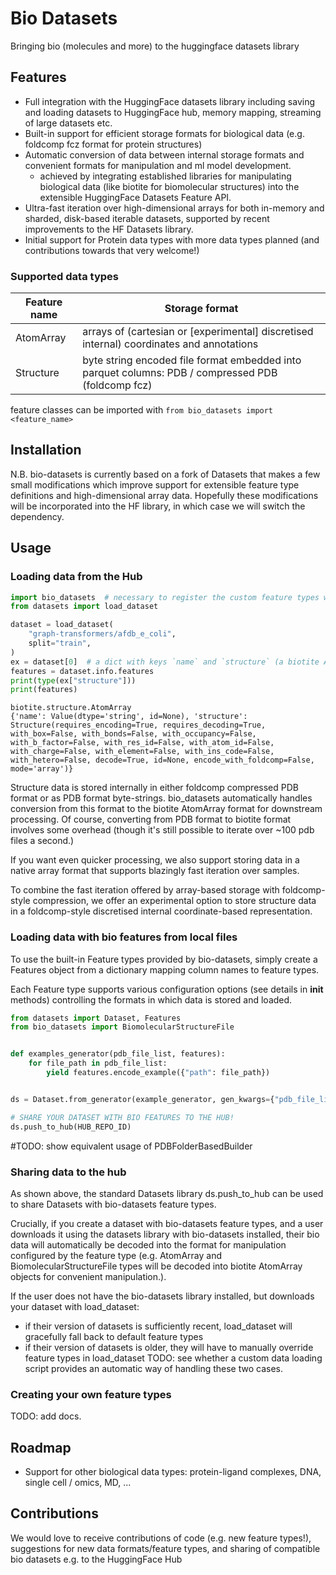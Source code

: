 # Bio Datasets

Bringing bio (molecules and more) to the huggingface datasets library

## Features

* Full integration with the HuggingFace datasets library including saving and loading datasets
  to HuggingFace hub, memory mapping, streaming of large datasets etc.
* Built-in support for efficient storage formats for biological data (e.g. foldcomp fcz format for protein structures)
* Automatic conversion of data between internal storage formats and convenient formats for manipulation
   and ml model development.
    - achieved by integrating established libraries for manipulating biological data (like biotite for
  biomolecular structures) into the extensible HuggingFace Datasets Feature API.
* Ultra-fast iteration over high-dimensional arrays for both in-memory and sharded, disk-based iterable datasets,
  supported by recent improvements to the HF Datasets library.
* Initial support for Protein data types with more data types planned (and contributions towards that very welcome!)

### Supported data types

| Feature name |   Storage format    |
| ------------ | --------------------|
|  AtomArray   | arrays of (cartesian or [experimental] discretised internal) coordinates and annotations |
|  Structure   | byte string encoded file format embedded into parquet columns: PDB / compressed PDB (foldcomp fcz) |

feature classes can be imported with `from bio_datasets import <feature_name>`

## Installation

N.B. bio-datasets is currently based on a fork of Datasets that makes a few small modifications
which improve support for extensible feature type definitions and high-dimensional array data.
Hopefully these modifications will be incorporated into the HF library, in which case we will switch
the dependency.

## Usage

### Loading data from the Hub

```python
import bio_datasets  # necessary to register the custom feature types with the datasets library
from datasets import load_dataset

dataset = load_dataset(
    "graph-transformers/afdb_e_coli",
    split="train",
)
ex = dataset[0]  # a dict with keys `name` and `structure` (a biotite AtomArray)
features = dataset.info.features
print(type(ex["structure"]))
print(features)
```
```
biotite.structure.AtomArray
{'name': Value(dtype='string', id=None), 'structure': Structure(requires_encoding=True, requires_decoding=True, with_box=False, with_bonds=False, with_occupancy=False, with_b_factor=False, with_res_id=False, with_atom_id=False, with_charge=False, with_element=False, with_ins_code=False, with_hetero=False, decode=True, id=None, encode_with_foldcomp=False, mode='array')}
```

Structure data is stored internally in either foldcomp compressed PDB format or as PDB format byte-strings.
bio_datasets automatically handles conversion from this format to the biotite AtomArray format
for downstream processing.
Of course, converting from PDB format to biotite format involves some overhead (though it's
still possible to iterate over ~100 pdb files a second.)

If you want even quicker processing, we also support storing data in a native array format that
supports blazingly fast iteration over samples.

To combine the fast iteration offered by array-based storage with foldcomp-style compression,
we offer an experimental option to store structure data in a foldcomp-style discretised internal
coordinate-based representation.

### Loading data with bio features from local files

To use the built-in Feature types provided by bio-datasets, simply create a Features object
from a dictionary mapping column names to feature types.

Each Feature type supports various configuration options (see details in __init__ methods)
controlling the formats in which data is stored and loaded.

```python
from datasets import Dataset, Features
from bio_datasets import BiomolecularStructureFile


def examples_generator(pdb_file_list, features):
    for file_path in pdb_file_list:
        yield features.encode_example({"path": file_path})


ds = Dataset.from_generator(example_generator, gen_kwargs={"pdb_file_list": pdb_file_list, "features": features})

# SHARE YOUR DATASET WITH BIO FEATURES TO THE HUB!
ds.push_to_hub(HUB_REPO_ID)
```
#TODO: show equivalent usage of PDBFolderBasedBuilder

### Sharing data to the hub

As shown above, the standard Datasets library ds.push_to_hub can be used to share
Datasets with bio-datasets feature types.

Crucially, if you create a dataset with bio-datasets feature types, and a user
downloads it using the datasets library with bio-datasets installed, their bio data
will automatically be decoded into the format for manipulation configured by the feature
type (e.g. AtomArray and BiomolecularStructureFile types will be decoded into biotite
AtomArray objects for convenient manipulation.).

If the user does not have the bio-datasets library installed, but downloads your dataset
with load_dataset:
  - if their version of datasets is sufficiently recent, load_dataset will gracefully
    fall back to default feature types
  - if their version of datasets is older, they will have to manually override feature types in load_dataset
TODO: see whether a custom data loading script provides an automatic way of handling these two cases.

### Creating your own feature types

TODO: add docs.


## Roadmap

* Support for other biological data types: protein-ligand complexes, DNA, single cell / omics, MD, ...


## Contributions

We would love to receive contributions of code (e.g. new feature types!),
suggestions for new data formats/feature types, and sharing of compatible bio datasets
e.g. to the HuggingFace Hub
